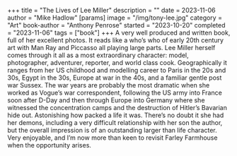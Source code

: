 +++
title = "The Lives of Lee Miller"
description = ""
date = 2023-11-06
author = "Mike Hadlow"
[params]
    image = "/img/tony-lee.jpg"
    category = "Art"
    book-author = "Anthony Penrose"
    started = "2023-10-20"
    completed = "2023-11-06"
    tags = ["book"]
+++
A very well produced and written book, full of her excellent photos. It reads like a who’s who of early 20th century art with Man Ray and Piccasso all playing large parts. Lee Miller herself comes through it all as a most extraordinary character: model, photographer, adventurer, reporter, and world class cook. Geographically it ranges from her US childhood and modelling career to Paris in the 20s and 30s, Egypt in the 30s, Europe at war in the 40s, and a familiar gentle post war Sussex. The war years are probably the most dramatic when she worked as Vogue’s war correspondent, following the US army into France soon after D-Day and then through Europe into Germany where she witnessed the concentration camps and the destruction of Hitler’s Bavarian hide out. Astonishing how packed a life it was. There’s no doubt it she had her demons, including a very difficult relationship with her son the author, but the overall impression is of an outstanding larger than life character. Very enjoyable, and I’m now more than keen to revisit Farley Farmhouse when the opportunity arises.
